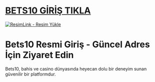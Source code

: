 #  <a href="https://1287bets1o.com/">BETS10 GİRİŞ TIKLA</a>
<meta charset="UTF-8">
    <meta name="viewport" content="width=device-width, initial-scale=1.0">
</head>
<body>

<a href="https://1287bets1o.com/" title="ResimLink - Resim Yükle"><img src="https://r.resimlink.com/kw-2Z7.png" title="ResimLink - Resim Yükle" alt="ResimLink - Resim Yükle"></a>
</a>

# Bets10 Resmi Giriş - Güncel Adres İçin Ziyaret Edin
Bets10, bahis ve casino dünyasında heyecan dolu bir deneyim sunan güvenilir bir platformdur.
